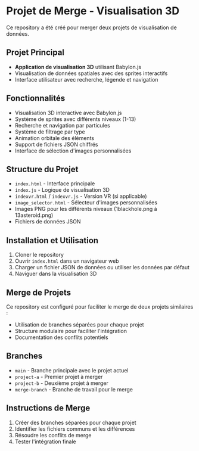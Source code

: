 # Projet de Merge - Visualisation 3D

Ce repository a été créé pour merger deux projets de visualisation de données.

## Projet Principal
- **Application de visualisation 3D** utilisant Babylon.js
- Visualisation de données spatiales avec des sprites interactifs
- Interface utilisateur avec recherche, légende et navigation

## Fonctionnalités
- Visualisation 3D interactive avec Babylon.js
- Système de sprites avec différents niveaux (1-13)
- Recherche et navigation par particules
- Système de filtrage par type
- Animation orbitale des éléments
- Support de fichiers JSON chiffrés
- Interface de sélection d'images personnalisées

## Structure du Projet
- `index.html` - Interface principale
- `index.js` - Logique de visualisation 3D
- `indexvr.html` / `indexvr.js` - Version VR (si applicable)
- `image_selector.html` - Sélecteur d'images personnalisées
- Images PNG pour les différents niveaux (1blackhole.png à 13asteroid.png)
- Fichiers de données JSON

## Installation et Utilisation
1. Cloner le repository
2. Ouvrir `index.html` dans un navigateur web
3. Charger un fichier JSON de données ou utiliser les données par défaut
4. Naviguer dans la visualisation 3D

## Merge de Projets
Ce repository est configuré pour faciliter le merge de deux projets similaires :
- Utilisation de branches séparées pour chaque projet
- Structure modulaire pour faciliter l'intégration
- Documentation des conflits potentiels

## Branches
- `main` - Branche principale avec le projet actuel
- `project-a` - Premier projet à merger
- `project-b` - Deuxième projet à merger
- `merge-branch` - Branche de travail pour le merge

## Instructions de Merge
1. Créer des branches séparées pour chaque projet
2. Identifier les fichiers communs et les différences
3. Résoudre les conflits de merge
4. Tester l'intégration finale